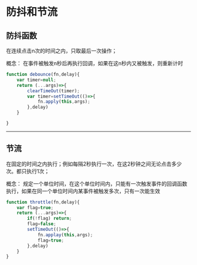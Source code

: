 # 防抖和节流
## 防抖函数

在连续点击n次的时间之内，只取最后一次操作；

概念： 在事件被触发n秒后再执行回调，如果在这n秒内又被触发，则重新计时

```js
function debounce(fn,delay){
    var timer=null;
    return (...args)=>{
        clearTimeOut(timer);
        var timer=setTimeOut(()=>{
            fn.apply(this,args);
        },delay)
    }

}
```

---


## 节流

在固定的时间之内执行；例如每隔2秒执行一次，在这2秒钟之间无论点击多少次。都只执行1次；

概念： 规定一个单位时间，在这个单位时间内，只能有一次触发事件的回调函数执行，如果在同一个单位时间内某事件被触发多次，只有一次能生效

 ```js
 function throttle(fn,delay){
     var flag=true;
     return (...args)=>{
         if(!flag) return;
         flag=false;
         setTimeOut(()=>{
             fn.applay(this,args);
             flag=true;
         },delay)
     }
 }
 ```
